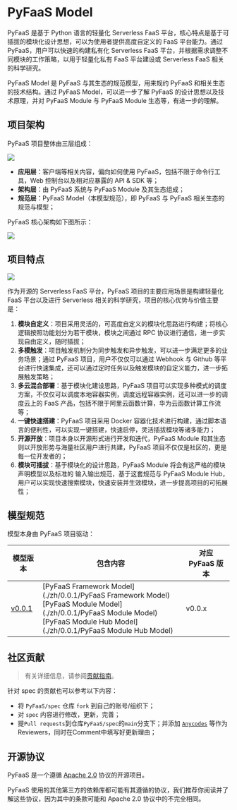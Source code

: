 # PyFaaS Model

PyFaaS 是基于 Python 语言的轻量化 Serverless FaaS 平台，核心特点是基于可插拔的模块化设计思想，可以为使用者提供高度自定义的 FaaS 平台能力。通过 PyFaaS，用户可以快速的构建私有化 Serverless FaaS 平台，并根据需求调整不同模块的工作策略，以用于轻量化私有 FaaS 平台建设或 Serverless FaaS 相关的科学研究。

PyFaaS Model 是 PyFaaS 与其生态的规范模型，用来规约 PyFaaS 和相关生态的技术结构。通过 PyFaaS Model，可以进一步了解 PyFaaS 的设计思想以及技术原理，并对 PyFaaS Module 与 PyFaaS Module 生态等，有进一步的理解。

## 项目架构

PyFaaS 项目整体由三层组成：

![](https://www.images.wiki/y3AS4vA5c769Z66iA8h1.png)

- **应用层**：客户端等相关内容，偏向如何使用 PyFaaS，包括不限于命令行工具，Web 控制台以及相对应暴露的 API & SDK 等；
- **架构层**：由 PyFaaS 系统与 PyFaaS Module 及其生态组成；
- **规范层**：PyFaaS Model（本模型规范），即 PyFaaS 与 PyFaaS 相关生态的规范与模型；

PyFaaS 核心架构如下图所示：

![](https://www.images.wiki/3u4ry2sAGE3A29xjf2yB.png)

## 项目特点

![](https://www.images.wiki/FdrSbyqslZ9Ac82xcEhx.png)

作为开源的 Serverless FaaS 平台，PyFaaS 项目的主要应用场景是构建轻量化 FaaS 平台以及进行 Serverless 相关的科学研究，项目的核心优势与价值主要是：

1. **模块自定义**：项目采用灵活的，可高度自定义的模块化思路进行构建；将核心逻辑按照功能划分为若干模块，模块之间通过 RPC 协议进行通信，进一步实现自由定义，随时插拔；
2. **多模触发**：项目触发机制分为同步触发和异步触发，可以进一步满足更多的业务场景；通过 PyFaaS 项目，用户不仅仅可以通过 Webhook 与 Github 等平台进行快速集成，还可以通过定时任务以及触发模块的自定义能力，进一步拓展触发策略；
3. **多云混合部署**：基于模块化建设思路，PyFaaS 项目可以实现多种模式的调度方案，不仅仅可以调度本地容器实例，调度远程容器实例，还可以进一步的调度云上的 FaaS 产品，包括不限于阿里云函数计算，华为云函数计算工作流等；
4. **一键快速搭建**：PyFaaS 项目采用 Docker 容器化技术进行构建，通过脚本语言的便利性，可以实现一键搭建，快速启停，灵活插拔模块等诸多能力；
5. **开源开放**：项目本身以开源形式进行开发和迭代，PyFaaS Module 和其生态则以开放形势与海量社区用户进行共建，PyFaaS 项目不仅仅是社区的，更是每一位开发者的；
6. **模块可插拔**：基于模块化的设计思路，PyFaaS Module 将会有这严格的模块声明模型以及标准的
输入输出规范，基于这套规范与 PyFaaS Module Hub，用户可以实现快速搜索模块，快速安装并生效模块，进一步提高项目的可拓展性；

## 模型规范

模型本身由 PyFaaS 项目驱动：

| 模型版本            | 包含内容                                                                                                                                  | 对应 PyFaaS 版本 | 
|-----------------|---------------------------------------------------------------------------------------------------------------------------------------|--------------|
| [v0.0.1](./zh/0.0.1) | [PyFaaS Framework Model](./zh/0.0.1/PyFaaS Framework Model) <br/>  [PyFaaS Module Model](./zh/0.0.1/PyFaaS Module Model) <br/>  [PyFaaS Module Hub Model](./zh/0.0.1/PyFaaS Module Hub Model) | v0.0.x       |

## 社区贡献

> 有关详细信息，请参阅[贡献指南](./CONTRIBUTING.md)。

针对 spec 的贡献也可以参考以下内容：
- 将 `PyFaaS/spec` 仓库 `fork` 到自己的账号/组织下；
- 对 `spec` 内容进行修改，更新，完善；
- 提`Pull requests`到仓库`PyFaaS/spec`的`main`分支下；并添加 [`Anycodes`](https://github.com/anycodes) 等作为Reviewers，同时在Comment中填写好更新理由；


## 开源协议

PyFaaS 是一个遵循 [Apache 2.0](./LICENSE) 协议的开源项目。

PyFaaS 使用的其他第三方的依赖库都可能有其遵循的协议，我们推荐你阅读并了解这些协议，因为其中的条款可能和 Apache 2.0 协议中的不完全相同。
